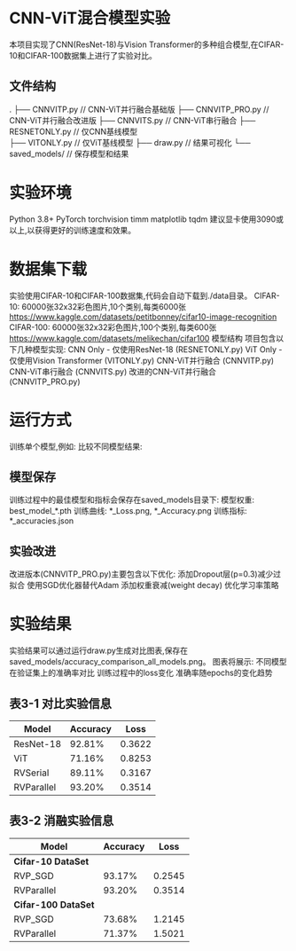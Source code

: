 # CNN-ViT混合模型实验
本项目实现了CNN(ResNet-18)与Vision Transformer的多种组合模型,在CIFAR-10和CIFAR-100数据集上进行了实验对比。
## 文件结构
.
├── CNNVITP.py          // CNN-ViT并行融合基础版
├── CNNVITP_PRO.py      // CNN-ViT并行融合改进版
├── CNNVITS.py          // CNN-ViT串行融合
├── RESNETONLY.py       // 仅CNN基线模型  
├── VITONLY.py          // 仅ViT基线模型
├── draw.py             // 结果可视化
└── saved_models/       // 保存模型和结果



# 实验环境
Python 3.8+
PyTorch
torchvision
timm
matplotlib
tqdm
建议显卡使用3090或以上,以获得更好的训练速度和效果。

# 数据集下载
实验使用CIFAR-10和CIFAR-100数据集,代码会自动下载到./data目录。
CIFAR-10: 60000张32x32彩色图片,10个类别,每类6000张
https://www.kaggle.com/datasets/petitbonney/cifar10-image-recognition
CIFAR-100: 60000张32x32彩色图片,100个类别,每类600张
https://www.kaggle.com/datasets/melikechan/cifar100
模型结构
项目包含以下几种模型实现:
CNN Only - 仅使用ResNet-18 (RESNETONLY.py)
ViT Only - 仅使用Vision Transformer (VITONLY.py)
CNN-ViT并行融合 (CNNVITP.py)
CNN-ViT串行融合 (CNNVITS.py)
改进的CNN-ViT并行融合 (CNNVITP_PRO.py)

# 运行方式
训练单个模型,例如:
比较不同模型结果:
## 模型保存
训练过程中的最佳模型和指标会保存在saved_models目录下:
模型权重: best_model_*.pth
训练曲线: *_Loss.png, *_Accuracy.png
训练指标: *_accuracies.json
## 实验改进
改进版本(CNNVITP_PRO.py)主要包含以下优化:
添加Dropout层(p=0.3)减少过拟合
使用SGD优化器替代Adam
添加权重衰减(weight decay)
优化学习率策略
# 实验结果
实验结果可以通过运行draw.py生成对比图表,保存在saved_models/accuracy_comparison_all_models.png。
图表将展示:
不同模型在验证集上的准确率对比
训练过程中的loss变化
准确率随epochs的变化趋势
## 表3-1 对比实验信息
| Model       | Accuracy | Loss   |
|-------------|----------|--------|
| ResNet-18   | 92.81%   | 0.3622 |
| ViT         | 71.16%   | 0.8253 |
| RVSerial    | 89.11%   | 0.3167 |
| RVParallel  | 93.20%   | 0.3514 |

## 表3-2 消融实验信息
| Model       | Accuracy | Loss   |
|-------------|----------|--------|
| **Cifar-10 DataSet** |          |        |
| RVP_SGD     | 93.17%   | 0.2545 |
| RVParallel  | 93.20%   | 0.3514 |
| **Cifar-100 DataSet** |          |        |
| RVP_SGD     | 73.68%   | 1.2145 |
| RVParallel  | 71.37%   | 1.5021 |